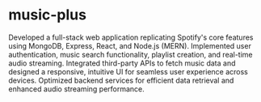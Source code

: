 # music-plus
Developed a full-stack web application replicating Spotify's core features using MongoDB, Express, React, and Node.js (MERN). Implemented user authentication, music search functionality, playlist creation, and real-time audio streaming. Integrated third-party APIs to fetch music data and designed a responsive, intuitive UI for seamless user experience across devices. Optimized backend services for efficient data retrieval and enhanced audio streaming performance.
